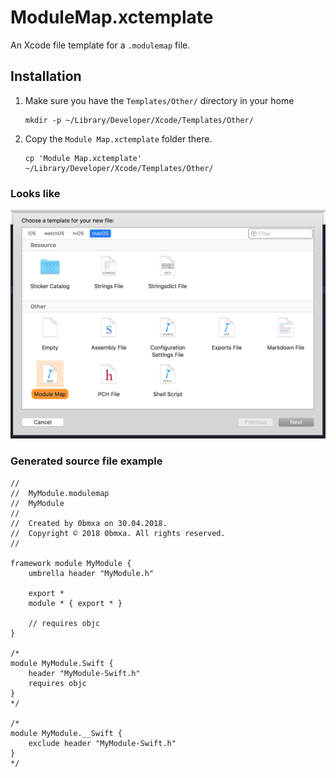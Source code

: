 # ModuleMap.xctemplate
An Xcode file template for a `.modulemap` file.

## Installation

1. Make sure you have the `Templates/Other/` directory in your home
    ```
    mkdir -p ~/Library/Developer/Xcode/Templates/Other/
    ```
2. Copy the `Module Map.xctemplate` folder there.
    ```
    cp 'Module Map.xctemplate' ~/Library/Developer/Xcode/Templates/Other/
    ```

### Looks like
![Xcode's New File dialog](.README/new_file_dialog.png)

### Generated source file example
```
//
//  MyModule.modulemap
//  MyModule
//
//  Created by 0bmxa on 30.04.2018.
//  Copyright © 2018 0bmxa. All rights reserved.
//

framework module MyModule {
    umbrella header "MyModule.h"

    export *
    module * { export * }

    // requires objc
}

/*
module MyModule.Swift {
    header "MyModule-Swift.h"
    requires objc
}
*/

/*
module MyModule.__Swift {
    exclude header "MyModule-Swift.h"
}
*/
```
